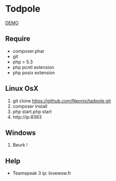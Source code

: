 Todpole
=================

[DEMO](http://lovewow.fr:8383)

## Require

- composer.phar
- git
- php > 5.3
- php pcntl extension
- php posix extension
    

## Linux OsX
    
1. git clone https://github.com/Neonix/tadpole.git
2. composer install 
3. php start.php start
4. http://ip:8383 

## Windows

1. Beurk !

## Help
- Teamspeak 3 ip: lovewow.fr



